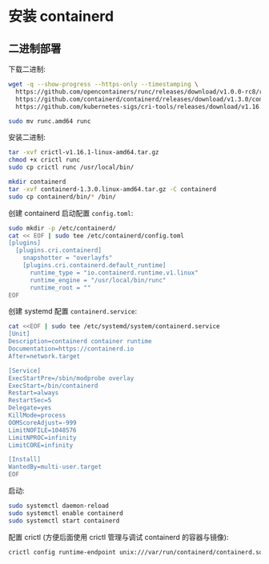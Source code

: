 # 安装 containerd

## 二进制部署 <a id="binary"></a>

下载二进制:

``` bash
wget -q --show-progress --https-only --timestamping \
  https://github.com/opencontainers/runc/releases/download/v1.0.0-rc8/runc.amd64 \
  https://github.com/containerd/containerd/releases/download/v1.3.0/containerd-1.3.0.linux-amd64.tar.gz \
  https://github.com/kubernetes-sigs/cri-tools/releases/download/v1.16.1/crictl-v1.16.1-linux-amd64.tar.gz

sudo mv runc.amd64 runc
```

安装二进制:

``` bash
tar -xvf crictl-v1.16.1-linux-amd64.tar.gz
chmod +x crictl runc
sudo cp crictl runc /usr/local/bin/

mkdir containerd
tar -xvf containerd-1.3.0.linux-amd64.tar.gz -C containerd
sudo cp containerd/bin/* /bin/
```

创建 containerd 启动配置 `config.toml`:

``` bash
sudo mkdir -p /etc/containerd/
cat << EOF | sudo tee /etc/containerd/config.toml
[plugins]
  [plugins.cri.containerd]
    snapshotter = "overlayfs"
    [plugins.cri.containerd.default_runtime]
      runtime_type = "io.containerd.runtime.v1.linux"
      runtime_engine = "/usr/local/bin/runc"
      runtime_root = ""
EOF
```

创建 systemd 配置 `containerd.service`:

``` bash
cat <<EOF | sudo tee /etc/systemd/system/containerd.service
[Unit]
Description=containerd container runtime
Documentation=https://containerd.io
After=network.target

[Service]
ExecStartPre=/sbin/modprobe overlay
ExecStart=/bin/containerd
Restart=always
RestartSec=5
Delegate=yes
KillMode=process
OOMScoreAdjust=-999
LimitNOFILE=1048576
LimitNPROC=infinity
LimitCORE=infinity

[Install]
WantedBy=multi-user.target
EOF
```

启动:

``` bash
sudo systemctl daemon-reload
sudo systemctl enable containerd
sudo systemctl start containerd
```

配置 crictl (方便后面使用 crictl 管理与调试 containerd 的容器与镜像):

``` bash
crictl config runtime-endpoint unix:///var/run/containerd/containerd.sock
```
